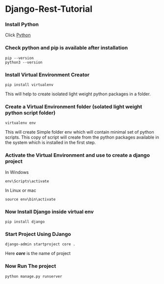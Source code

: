 # Django-Rest-Tutorial


### Install Python

Click [Python](https://www.python.org/downloads/windows/)


### Check python and  pip is available after installation

```
pip --version
python3 --version

```

### Install Virtual Environment Creator

```
pip install virtualenv

```

This will help to create isolated light weight python packages in a folder.


### Create a Virtual Environment folder (solated light weight python script folder)

```
virtualenv env

```
This will create Simple folder env which will contain minimal set of python scripts. 
This copy of script will create from the python packages available in the system which is installed in the first step.


### Activate the Virtual Environment and use to create a django project 

In Windows

```
env\Scripts\activate

```

In Linux or mac

```
source env\bin\activate

```

### Now Install Django inside virtual env 


``` 
pip install django
```

### Start Project Using DJango

```
django-admin startproject core .

```

Here ***core*** is the name of project

### Now Run The project 

```
python manage.py runserver

```

